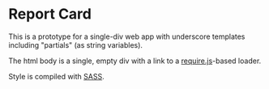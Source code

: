 # Report Card

This is a prototype for a single-div web app with underscore templates including "partials" (as string variables).

The html body is a single, empty div with a link to a [require.js](http://www.requirejs.org)-based loader.

Style is compiled with [SASS](http://sass-lang.com).
